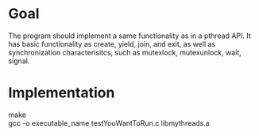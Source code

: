 # Goal
The program should implement a same functionality as in a pthread API. It has basic functionality as create, yield, join, and exit, as well as synchronization characterisitcs, such as mutexlock, mutexunlock, wait, signal.

# Implementation
make <br />
gcc -o executable_name testYouWantToRun.c libmythreads.a

